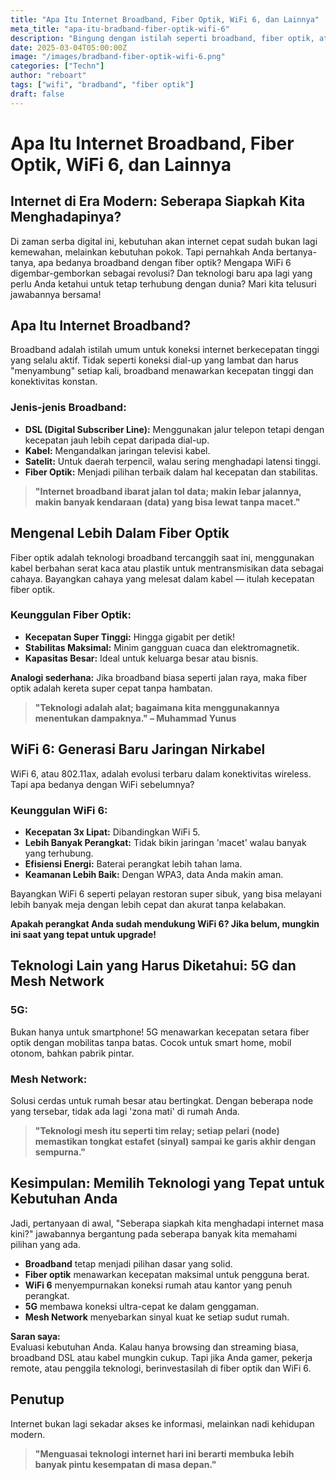 ```yaml
---
title: "Apa Itu Internet Broadband, Fiber Optik, WiFi 6, dan Lainnya"
meta_title: "apa-itu-bradband-fiber-optik-wifi-6"
description: "Bingung dengan istilah seperti broadband, fiber optik, atau WiFi 6? Artikel ini menjelaskan secara sederhana namun mendalam mengenai berbagai jenis koneksi internet, teknologi jaringan terbaru, serta keunggulan masing-masing. Cocok untuk Anda yang ingin memahami dunia internet modern dengan bahasa yang mudah dimengerti."
date: 2025-03-04T05:00:00Z
image: "/images/bradband-fiber-optik-wifi-6.png"
categories: ["Techn"]
author: "reboart"
tags: ["wifi", "bradband", "fiber optik"]
draft: false
---
```


# **Apa Itu Internet Broadband, Fiber Optik, WiFi 6, dan Lainnya**

## **Internet di Era Modern: Seberapa Siapkah Kita Menghadapinya?**
Di zaman serba digital ini, kebutuhan akan internet cepat sudah bukan lagi kemewahan, melainkan kebutuhan pokok. Tapi pernahkah Anda bertanya-tanya, apa bedanya broadband dengan fiber optik? Mengapa WiFi 6 digembar-gemborkan sebagai revolusi? Dan teknologi baru apa lagi yang perlu Anda ketahui untuk tetap terhubung dengan dunia? Mari kita telusuri jawabannya bersama!

## **Apa Itu Internet Broadband?**
Broadband adalah istilah umum untuk koneksi internet berkecepatan tinggi yang selalu aktif. Tidak seperti koneksi dial-up yang lambat dan harus "menyambung" setiap kali, broadband menawarkan kecepatan tinggi dan konektivitas konstan.

### **Jenis-jenis Broadband:**
- **DSL (Digital Subscriber Line):** Menggunakan jalur telepon tetapi dengan kecepatan jauh lebih cepat daripada dial-up.
- **Kabel:** Mengandalkan jaringan televisi kabel.
- **Satelit:** Untuk daerah terpencil, walau sering menghadapi latensi tinggi.
- **Fiber Optik:** Menjadi pilihan terbaik dalam hal kecepatan dan stabilitas.

> **"Internet broadband ibarat jalan tol data; makin lebar jalannya, makin banyak kendaraan (data) yang bisa lewat tanpa macet."**

## **Mengenal Lebih Dalam Fiber Optik**
Fiber optik adalah teknologi broadband tercanggih saat ini, menggunakan kabel berbahan serat kaca atau plastik untuk mentransmisikan data sebagai cahaya. Bayangkan cahaya yang melesat dalam kabel — itulah kecepatan fiber optik.

### **Keunggulan Fiber Optik:**
- **Kecepatan Super Tinggi:** Hingga gigabit per detik!
- **Stabilitas Maksimal:** Minim gangguan cuaca dan elektromagnetik.
- **Kapasitas Besar:** Ideal untuk keluarga besar atau bisnis.

**Analogi sederhana:** Jika broadband biasa seperti jalan raya, maka fiber optik adalah kereta super cepat tanpa hambatan.

> **"Teknologi adalah alat; bagaimana kita menggunakannya menentukan dampaknya." – Muhammad Yunus**

## **WiFi 6: Generasi Baru Jaringan Nirkabel**
WiFi 6, atau 802.11ax, adalah evolusi terbaru dalam konektivitas wireless. Tapi apa bedanya dengan WiFi sebelumnya?

### **Keunggulan WiFi 6:**
- **Kecepatan 3x Lipat:** Dibandingkan WiFi 5.
- **Lebih Banyak Perangkat:** Tidak bikin jaringan 'macet' walau banyak yang terhubung.
- **Efisiensi Energi:** Baterai perangkat lebih tahan lama.
- **Keamanan Lebih Baik:** Dengan WPA3, data Anda makin aman.

Bayangkan WiFi 6 seperti pelayan restoran super sibuk, yang bisa melayani lebih banyak meja dengan lebih cepat dan akurat tanpa kelabakan.

**Apakah perangkat Anda sudah mendukung WiFi 6? Jika belum, mungkin ini saat yang tepat untuk upgrade!**

## **Teknologi Lain yang Harus Diketahui: 5G dan Mesh Network**
### **5G:**
Bukan hanya untuk smartphone! 5G menawarkan kecepatan setara fiber optik dengan mobilitas tanpa batas. Cocok untuk smart home, mobil otonom, bahkan pabrik pintar.

### **Mesh Network:**
Solusi cerdas untuk rumah besar atau bertingkat. Dengan beberapa node yang tersebar, tidak ada lagi 'zona mati' di rumah Anda.

> **"Teknologi mesh itu seperti tim relay; setiap pelari (node) memastikan tongkat estafet (sinyal) sampai ke garis akhir dengan sempurna."**

## **Kesimpulan: Memilih Teknologi yang Tepat untuk Kebutuhan Anda**
Jadi, pertanyaan di awal, "Seberapa siapkah kita menghadapi internet masa kini?" jawabannya bergantung pada seberapa banyak kita memahami pilihan yang ada.

- **Broadband** tetap menjadi pilihan dasar yang solid.
- **Fiber optik** menawarkan kecepatan maksimal untuk pengguna berat.
- **WiFi 6** menyempurnakan koneksi rumah atau kantor yang penuh perangkat.
- **5G** membawa koneksi ultra-cepat ke dalam genggaman.
- **Mesh Network** menyebarkan sinyal kuat ke setiap sudut rumah.

**Saran saya:**  
Evaluasi kebutuhan Anda. Kalau hanya browsing dan streaming biasa, broadband DSL atau kabel mungkin cukup. Tapi jika Anda gamer, pekerja remote, atau penggila teknologi, berinvestasilah di fiber optik dan WiFi 6.

## **Penutup**
Internet bukan lagi sekadar akses ke informasi, melainkan nadi kehidupan modern.  
> **"Menguasai teknologi internet hari ini berarti membuka lebih banyak pintu kesempatan di masa depan."**
